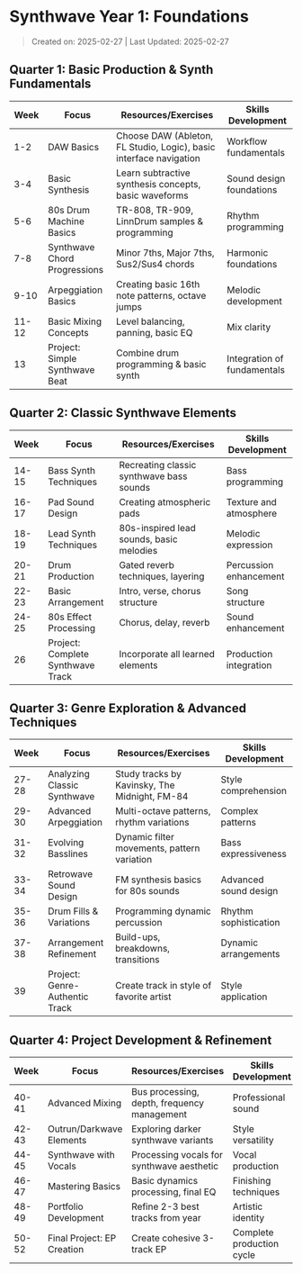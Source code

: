 
# Synthwave Year 1: Foundations

> Created on: 2025-02-27 | Last Updated: 2025-02-27




## Quarter 1: Basic Production & Synth Fundamentals
| Week | Focus | Resources/Exercises | Skills Development |
|------|-------|---------------------|-------------------|
| 1-2 | DAW Basics | Choose DAW (Ableton, FL Studio, Logic), basic interface navigation | Workflow fundamentals |
| 3-4 | Basic Synthesis | Learn subtractive synthesis concepts, basic waveforms | Sound design foundations |
| 5-6 | 80s Drum Machine Basics | TR-808, TR-909, LinnDrum samples & programming | Rhythm programming |
| 7-8 | Synthwave Chord Progressions | Minor 7ths, Major 7ths, Sus2/Sus4 chords | Harmonic foundations |
| 9-10 | Arpeggiation Basics | Creating basic 16th note patterns, octave jumps | Melodic development |
| 11-12 | Basic Mixing Concepts | Level balancing, panning, basic EQ | Mix clarity |
| 13 | Project: Simple Synthwave Beat | Combine drum programming & basic synth | Integration of fundamentals |

## Quarter 2: Classic Synthwave Elements
| Week | Focus | Resources/Exercises | Skills Development |
|------|-------|---------------------|-------------------|
| 14-15 | Bass Synth Techniques | Recreating classic synthwave bass sounds | Bass programming |
| 16-17 | Pad Sound Design | Creating atmospheric pads | Texture and atmosphere |
| 18-19 | Lead Synth Techniques | 80s-inspired lead sounds, basic melodies | Melodic expression |
| 20-21 | Drum Production | Gated reverb techniques, layering | Percussion enhancement |
| 22-23 | Basic Arrangement | Intro, verse, chorus structure | Song structure |
| 24-25 | 80s Effect Processing | Chorus, delay, reverb | Sound enhancement |
| 26 | Project: Complete Synthwave Track | Incorporate all learned elements | Production integration |

## Quarter 3: Genre Exploration & Advanced Techniques
| Week | Focus | Resources/Exercises | Skills Development |
|------|-------|---------------------|-------------------|
| 27-28 | Analyzing Classic Synthwave | Study tracks by Kavinsky, The Midnight, FM-84 | Style comprehension |
| 29-30 | Advanced Arpeggiation | Multi-octave patterns, rhythm variations | Complex patterns |
| 31-32 | Evolving Basslines | Dynamic filter movements, pattern variation | Bass expressiveness |
| 33-34 | Retrowave Sound Design | FM synthesis basics for 80s sounds | Advanced sound design |
| 35-36 | Drum Fills & Variations | Programming dynamic percussion | Rhythm sophistication |
| 37-38 | Arrangement Refinement | Build-ups, breakdowns, transitions | Dynamic arrangements |
| 39 | Project: Genre-Authentic Track | Create track in style of favorite artist | Style application |

## Quarter 4: Project Development & Refinement
| Week | Focus | Resources/Exercises | Skills Development |
|------|-------|---------------------|-------------------|
| 40-41 | Advanced Mixing | Bus processing, depth, frequency management | Professional sound |
| 42-43 | Outrun/Darkwave Elements | Exploring darker synthwave variants | Style versatility |
| 44-45 | Synthwave with Vocals | Processing vocals for synthwave aesthetic | Vocal production |
| 46-47 | Mastering Basics | Basic dynamics processing, final EQ | Finishing techniques |
| 48-49 | Portfolio Development | Refine 2-3 best tracks from year | Artistic identity |
| 50-52 | Final Project: EP Creation | Create cohesive 3-track EP | Complete production cycle |
